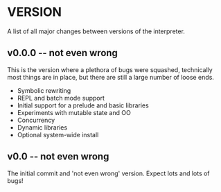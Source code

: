 VERSION
=======

A list of all major changes between versions of the interpreter.

## v0.0.0 -- not even wrong

This is the version where a plethora of bugs were squashed, technically
most things are in place, but there are still a large number of loose
ends.

+ Symbolic rewriting
+ REPL and batch mode support
+ Initial support for a prelude and basic libraries
+ Experiments with mutable state and OO
+ Concurrency
+ Dynamic libraries
+ Optional system-wide install

## v0.0 -- not even wrong

The initial commit and 'not even wrong' version. Expect lots and lots of
bugs!


